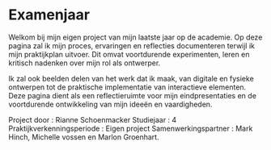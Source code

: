 # Examenjaar

Welkom bij mijn eigen project van mijn laatste jaar op de academie. Op deze pagina zal ik mijn proces, ervaringen en reflecties documenteren terwijl ik mijn praktijkplan uitvoer. Dit omvat voortdurende experimenten, leren en kritisch nadenken over mijn rol als ontwerper.

Ik zal ook beelden delen van het werk dat ik maak, van digitale en fysieke ontwerpen tot de praktische implementatie van interactieve elementen. Deze pagina dient als een reflectieruimte voor mijn eindpresentaties en de voortdurende ontwikkeling van mijn ideeën en vaardigheden.


Project door                : Rianne Schoenmacker
Studiejaar                  : 4 
Praktijkverkenningsperiode  : Eigen project
Samenwerkingspartner        : Mark Hinch, Michelle vossen en Marlon Groenhart.
